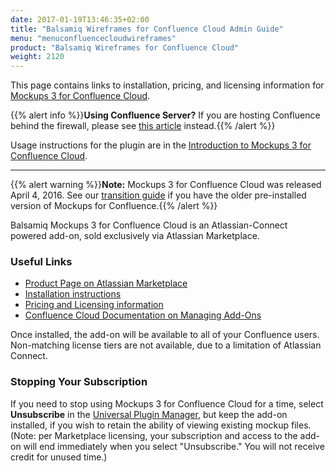 ```yaml
---
date: 2017-01-19T13:46:35+02:00
title: "Balsamiq Wireframes for Confluence Cloud Admin Guide"
menu: "menuconfluencecloudwireframes"
product: "Balsamiq Wireframes for Confluence Cloud"
weight: 2120
---
```


This page contains links to installation, pricing, and licensing information for [Mockups 3 for Confluence Cloud](https://marketplace.atlassian.com/plugins/com.balsamiq.mockups.confluence/cloud/overview).

{{% alert info %}}**Using Confluence Server?** If you are hosting Confluence behind the firewall, please see [this article](/confluence/server/mockups2/admin-guide/) instead.{{% /alert %}}

Usage instructions for the plugin are in the [Introduction to Mockups 3 for Confluence Cloud](../intro/).

* * *

{{% alert warning %}}**Note:** Mockups 3 for Confluence Cloud was released April 4, 2016.  See our [transition guide](../transition-guide/) if you have the older pre-installed version of Mockups for Confluence.{{% /alert %}}

Balsamiq Mockups 3 for Confluence Cloud is an Atlassian-Connect powered add-on, sold exclusively via Atlassian Marketplace.

### Useful Links

* [Product Page on Atlassian Marketplace](https://marketplace.atlassian.com/plugins/com.balsamiq.mockups.confluence/cloud/overview)
* [Installation instructions](https://marketplace.atlassian.com/plugins/com.balsamiq.mockups.confluence/cloud/installation)
* [Pricing and Licensing information](https://marketplace.atlassian.com/plugins/com.balsamiq.mockups.confluence/cloud/pricing)
* [Confluence Cloud Documentation on Managing Add-Ons](https://confluence.atlassian.com/confcloud/managing-add-ons-or-plugins-724766519.html)

Once installed, the add-on will be available to all of your Confluence users. Non-matching license tiers are not available, due to a limitation of Atlassian Connect.

### Stopping Your Subscription

If you need to stop using Mockups 3 for Confluence Cloud for a time, select **Unsubscribe** in the [Universal Plugin Manager](https://confluence.atlassian.com/confcloud/managing-add-ons-or-plugins-724766519.html), but keep the add-on installed, if you wish to retain the ability of viewing existing mockup files. (Note: per Marketplace licensing, your subscription and access to the add-on will end immediately when you select "Unsubscribe." You will not receive credit for unused time.)
